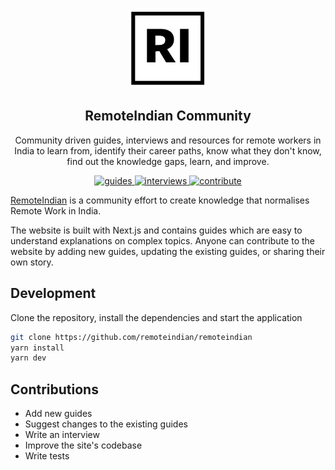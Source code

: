 <p align="center">
  <img src="public/brand.png" height="128">
  <h2 align="center">RemoteIndian Community</h2>
  <p align="center">Community driven guides, interviews and resources for remote workers in India to learn from, identify their career paths, know what they don't know, find out the knowledge gaps, learn, and improve.<p>
  <p align="center">
    <a href="https://remoteindian.com/guides">
    	<img src="https://img.shields.io/badge/-Guides-0a0a0a.svg?style=flat&colorA=0a0a0a" alt="guides" />
    </a>
    <a href="https://remoteindian.com/interviews">
    	<img src="https://img.shields.io/badge/-Roadmaps-0a0a0a.svg?style=flat&colorA=0a0a0a" alt="interviews" />
    </a>
    <a href="./contributing/readme.md">
    	<img src="https://img.shields.io/badge/%E2%9D%A4-Contribute-0a0a0a.svg?style=flat&colorA=0a0a0a" alt="contribute" />
    </a>
  </p>
</p>

[RemoteIndian](https://remoteindian.com) is a community effort to create knowledge that normalises Remote Work in India.

The website is built with Next.js and contains guides which are easy to understand explanations on complex topics. Anyone can contribute to the website by adding new guides, updating the existing guides, or sharing their own story.

## Development

Clone the repository, install the dependencies and start the application

```bash
git clone https://github.com/remoteindian/remoteindian
yarn install
yarn dev
```

## Contributions

* Add new guides
* Suggest changes to the existing guides
* Write an interview
* Improve the site's codebase
* Write tests

